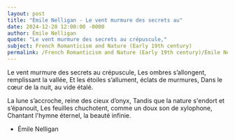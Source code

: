 ```yaml
---
layout: post
title: "Émile Nelligan - Le vent murmure des secrets au"
date: 2024-12-28 12:00:00 -0000
author: Émile Nelligan
quote: "Le vent murmure des secrets au crépuscule,"
subject: French Romanticism and Nature (Early 19th century)
permalink: /French Romanticism and Nature (Early 19th century)/Émile Nelligan/Émile Nelligan - Le vent murmure des secrets au
---
```


Le vent murmure des secrets au crépuscule,
Les ombres s’allongent, remplissant la vallée,
Et les étoiles s’allument, éclats de murmures,
Dans le cœur de la nuit, au vide étalé.

La lune s’accroche, reine des cieux d’onyx,
Tandis que la nature s'endort et s’épanouit,
Les feuilles chuchotent, comme un doux son de xylophone,
Chantant l'hymne éternel, la beauté infinie.

- Émile Nelligan
